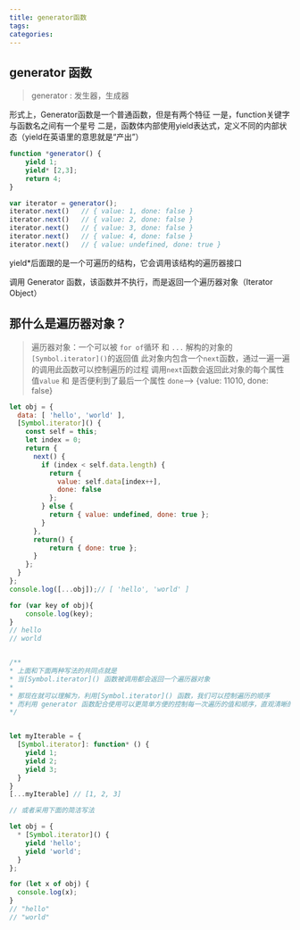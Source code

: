```yaml
---
title: generator函数
tags:
categories:
---
```


## generator 函数
> generator : 发生器，生成器

形式上，Generator函数是一个普通函数，但是有两个特征
一是，function关键字与函数名之间有一个星号
二是，函数体内部使用yield表达式，定义不同的内部状态（yield在英语里的意思就是“产出”）

```javascript
function *generator() {
    yield 1;
    yield* [2,3];
    return 4;
}

var iterator = generator();
iterator.next()   // { value: 1, done: false }
iterator.next()   // { value: 2, done: false }
iterator.next()   // { value: 3, done: false }
iterator.next()   // { value: 4, done: false }
iterator.next()   // { value: undefined, done: true }

```
yield*后面跟的是一个可遍历的结构，它会调用该结构的遍历器接口

调用 Generator 函数，该函数并不执行，而是返回一个遍历器对象（Iterator Object）

## 那什么是遍历器对象？
> 遍历器对象：一个可以被 `for of`循环 和 `...` 解构的对象的`[Symbol.iterator]()`的返回值
> 此对象内包含一个`next`函数，通过一遍一遍的调用此函数可以控制遍历的过程
> 调用`next`函数会返回此对象的每个属性值`value` 和 是否便利到了最后一个属性 `done`--> {value: 11010, done: false}

```javascript
let obj = {
  data: [ 'hello', 'world' ],
  [Symbol.iterator]() {
    const self = this;
    let index = 0;
    return {
      next() {
        if (index < self.data.length) {
          return {
            value: self.data[index++],
            done: false
          };
        } else {
          return { value: undefined, done: true };
        }
      },
      return() {
          return { done: true };
      }
    };
  }
};
console.log([...obj]);// [ 'hello', 'world' ]

for (var key of obj){
    console.log(key);
}
// hello 
// world


/**
* 上面和下面两种写法的共同点就是
* 当[Symbol.iterator]() 函数被调用都会返回一个遍历器对象
* 
* 那现在就可以理解为，利用[Symbol.iterator]() 函数，我们可以控制遍历的顺序
* 而利用 generator 函数配合使用可以更简单方便的控制每一次遍历的值和顺序，直观清晰的知道每一次遍历的是哪个值，顺序是怎样
*/


let myIterable = {
  [Symbol.iterator]: function* () {
    yield 1;
    yield 2;
    yield 3;
  }
}
[...myIterable] // [1, 2, 3]

// 或者采用下面的简洁写法

let obj = {
  * [Symbol.iterator]() {
    yield 'hello';
    yield 'world';
  }
};

for (let x of obj) {
  console.log(x);
}
// "hello"
// "world"
```

